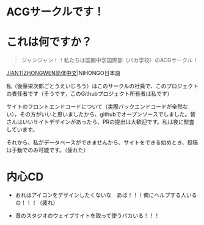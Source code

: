 # ACGサークルです！

# これは何ですか？
> ジャンジャン！！私たちは国開中学国際部（バカ学校）のACGサークル！

<a href="README.md">JIANTIZHONGWEN简体中文</a>|NIHONGO日本語

私（後藤栄次郎ごとうえいじろう）はこのサークルの社員で、このプロジェクトの責任者です（そうです，このGithubプロジェクト所有者は私です）

サイトのフロントエンドコードについて（実際バックエンドコードが全然ない），その方がいいと思いましたから、githubでオープンソースでしました。皆さんはいいサイトデザインがあったら、PRの提出は大歓迎です。私は夜に監査しています。

それから、私がデータベースができませんから、サイトをできる始めとき、投稿は手動でのみ可能です。（疲れた）

# 内心CD
- おれはアイコンをデザインしたくないな　あほ！！！俺にヘルプする人いるの！！！（疲れ）

- 昔のスタジオのウェイブサイトを取って使うバカいる！！！
